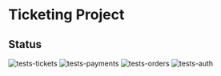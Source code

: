 # Ticketing Project

## Status

![tests-tickets](https://github.com/SRayen/ticketing/workflows/tests-tickets/badge.svg)
![tests-payments](https://github.com/SRayen/ticketing/workflows/tests-payments/badge.svg)
![tests-orders](https://github.com/SRayen/ticketing/workflows/tests-orders/badge.svg)
![tests-auth](https://github.com/SRayen/ticketing/workflows/tests-auth/badge.svg)
